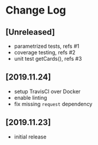 # Change Log

## [Unreleased]

 - parametrized tests, refs #1
 - coverage testing, refs #2
 - unit test getCards(), refs #3

## [2019.11.24]

 - setup TravisCI over Docker
 - enable linting
 - fix missing `request` dependency

## [2019.11.23]

  - initial release
